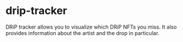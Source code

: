 # drip-tracker
DRiP tracker allows you to visualize which DRiP NFTs you miss. It also provides information about the artist and the drop in particular.
